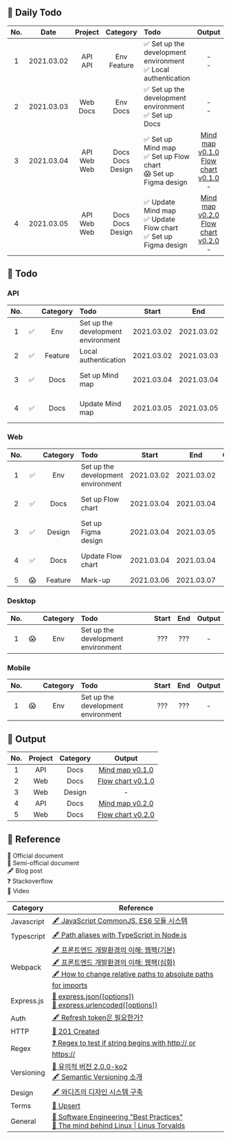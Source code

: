 ## 🐛 Daily Todo
|No.|Date|Project|Category|Todo|Output|
|:-:|:-:|:-:|:-:|:-|:-:|
|1|2021.03.02|API<br>API|Env<br>Feature|✅ Set up the development environment<br>✅ Local authentication|-<br>-|
|2|2021.03.03|Web<br>Docs|Env<br>Docs|✅ Set up the development environment<br>✅ Set up Docs|-<br>-|
|3|2021.03.04|API<br>Web<br>Web|Docs<br>Docs<br>Design|✅ Set up Mind map<br>✅ Set up Flow chart<br>😱 Set up Figma design|[Mind map v0.1.0](https://miro.com/app/board/o9J_lRGt3MI=/)<br>[Flow chart v0.1.0](https://miro.com/app/board/o9J_lRFb2fY=/)<br>-|
|4|2021.03.05|API<br>Web<br>Web|Docs<br>Docs<br>Design|✅ Update Mind map<br>✅ Update Flow chart<br>✅ Set up Figma design|[Mind map v0.2.0](https://miro.com/app/board/o9J_lRSwdrY=/)<br>[Flow chart v0.2.0](https://miro.com/app/board/o9J_lRFb2fY=/)<br>-|
## 🦇 Todo
### API
|No.||Category|Todo|Start|End|Output|
|:-:|:-:|:-:|:-|:-:|:-:|:-:|
|1|✅|Env|Set up the development environment|2021.03.02|2021.03.02|-|
|2|✅|Feature|Local authentication|2021.03.02|2021.03.03|-|
|3|✅|Docs|Set up Mind map|2021.03.04|2021.03.04|[Mind map v0.1.0](https://miro.com/app/board/o9J_lRGt3MI=/)|
|4|✅|Docs|Update Mind map|2021.03.05|2021.03.05|[Mind map v0.2.0](https://miro.com/app/board/o9J_lRSwdrY=/)|

### Web
|No.||Category|Todo|Start|End|Output|
|:-:|:-:|:-:|:-|:-:|:-:|:-:|
|1|✅|Env|Set up the development environment|2021.03.02|2021.03.02|-|
|2|✅|Docs|Set up Flow chart|2021.03.04|2021.03.04|[Flow chart v0.1.0](https://miro.com/app/board/o9J_lRFb2fY=/)|
|3|✅|Design|Set up Figma design|2021.03.04|2021.03.05|-|
|4|✅|Docs|Update Flow chart|2021.03.04|2021.03.04|[Flow chart v0.2.0](https://miro.com/app/board/o9J_lRFb2fY=/)|
|5|😱|Feature|Mark-up|2021.03.06|2021.03.07|-|

### Desktop
|No.||Category|Todo|Start|End|Output|
|:-:|:-:|:-:|:-|:-:|:-:|:-:|
|1|😱|Env|Set up the development environment|???|???|-|
### Mobile
|No.||Category|Todo|Start|End|Output|
|:-:|:-:|:-:|:-|:-:|:-:|:-:|
|1|😱|Env|Set up the development environment|???|???|-|

## 🐫 Output
|No.|Project|Category|Output|
|:-:|:-:|:-:|:-:|
|1|API|Docs|[Mind map v0.1.0](https://miro.com/app/board/o9J_lRGt3MI=/)|
|2|Web|Docs|[Flow chart v0.1.0](https://miro.com/app/board/o9J_lRFb2fY=/)|
|3|Web|Design|-|
|4|API|Docs|[Mind map v0.2.0](https://miro.com/app/board/o9J_lRSwdrY=/)|
|5|Web|Docs|[Flow chart v0.2.0](https://miro.com/app/board/o9J_lRFb2fY=/)|

## 🐊 Reference
📕 Official document  
📃 Semi-official document  
🖋 Blog post  
❓ Stackoverflow  
🎥 Video  

|Category|Reference|
|-|-|
|Javascript|[🖋 JavaScript CommonJS, ES6 모듈 시스템](https://bigstar-vlog.tistory.com/29)<br>|
|Typescript|[🖋 Path aliases with TypeScript in Node.js](https://dev.to/larswaechter/path-aliases-with-typescript-in-nodejs-4353)|
|Webpack|[🖋 프론트엔드 개발환경의 이해: 웹팩(기본)](https://jeonghwan-kim.github.io/series/2019/12/10/frontend-dev-env-webpack-basic.html)<br>[🖋 프론트엔드 개발환경의 이해: 웹팩(심화)](https://jeonghwan-kim.github.io/series/2020/01/02/frontend-dev-env-webpack-intermediate.html)<br>[🖋 How to change relative paths to absolute paths for imports](https://medium.com/@sherryhsu/how-to-change-relative-paths-to-absolute-paths-for-imports-32ba6cce18a5)
|Express.js|[📕 express.json([options])](https://expressjs.com/en/api.html#express.json)<br>[📕 express.urlencoded([options])](https://expressjs.com/en/api.html#express.urlencoded)|
|Auth|[🖋 Refresh token은 필요한가?](https://zzossig.io/posts/etc/what_is_the_point_of_refresh_token/)|
|HTTP|[📃 201 Created](https://developer.mozilla.org/en-US/docs/Web/HTTP/Status/201)|
|Regex|[❓ Regex to test if string begins with http:// or https://](https://stackoverflow.com/questions/4643142/regex-to-test-if-string-begins-with-http-or-https)|
|Versioning|[📕 유의적 버전 2.0.0-ko2](https://semver.org/lang/ko/)<br>[🖋 Semantic Versioning 소개](https://spoqa.github.io/2012/12/18/semantic-versioning.html)|
|Design|[🖋 와디즈의 디자인 시스템 구축](https://medium.com/wadiz/%EC%99%80%EB%94%94%EC%A6%88%EC%9D%98-%EB%94%94%EC%9E%90%EC%9D%B8-%EC%8B%9C%EC%8A%A4%ED%85%9C-%EA%B5%AC%EC%B6%95-c7f32a948814)|
|Terms|[📃 Upsert](https://en.wiktionary.org/wiki/upsert)|
|General|[🎥 Software Engineering "Best Practices"](https://www.youtube.com/watch?v=gc8mDZwUlfo&t=5s)<br>[🎥 The mind behind Linux \| Linus Torvalds](https://www.youtube.com/watch?v=o8NPllzkFhE&t=157s)|